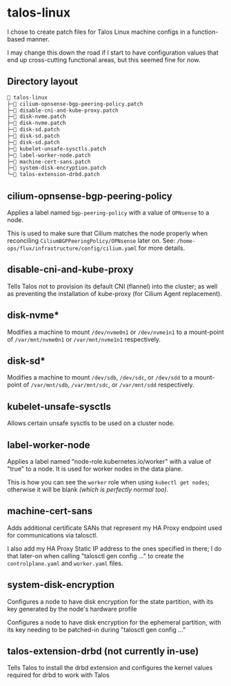 # talos-linux

I chose to create patch files for Talos Linux machine configs in a function-based manner.

I may change this down the road if I start to have configuration values that end up cross-cutting functional areas, but this seemed fine for now.

## Directory layout

```sh
📂 talos-linux
├─📄 cilium-opnsense-bgp-peering-policy.patch
├─📄 disable-cni-and-kube-proxy.patch
├─📄 disk-nvme.patch
├─📄 disk-nvme.patch
├─📄 disk-sd.patch
├─📄 disk-sd.patch
├─📄 disk-sd.patch
├─📄 kubelet-unsafe-sysctls.patch
├─📄 label-worker-node.patch
├─📄 machine-cert-sans.patch
├─📄 system-disk-encryption.patch
└─📄 talos-extension-drbd.patch
```

## cilium-opnsense-bgp-peering-policy

Applies a label named `bgp-peering-policy` with a value of `OPNsense` to a node.

This is used to make sure that Cilium matches the node properly when reconciling `CiliumBGPPeeringPolicy/OPNsense` later on. See: `/home-ops/flux/infrastructure/config/cilium.yaml` for more details.

## disable-cni-and-kube-proxy

Tells Talos not to provision its default CNI (flannel) into the cluster; as well as preventing the installation of kube-proxy (for Cilium Agent replacement).

## disk-nvme*

Modifies a machine to mount `/dev/nvme0n1` or `/dev/nvme1n1` to a mount-point of `/var/mnt/nvme0n1` or `/var/mnt/nvme1n1` respectively.

## disk-sd*

Modifies a machine to mount `/dev/sdb`, `/dev/sdc`, or `/dev/sdd` to a mount-point of `/var/mnt/sdb`, `/var/mnt/sdc`, or `/var/mnt/sdd` respectively.

## kubelet-unsafe-sysctls

Allows certain unsafe sysctls to be used on a cluster node.

## label-worker-node

Applies a label named "node-role.kubernetes.io/worker" with a value of "true" to a node. It is used for worker nodes in the data plane.

This is how you can see the `worker` role when using `kubectl get nodes`; otherwise it will be blank _(which is perfectly normal too)_.

## machine-cert-sans

Adds additional certificate SANs that represent my HA Proxy endpoint used for communications via talosctl.

I also add my HA Proxy Static IP address to the ones specified in there; I do that later-on when calling "talosctl gen config ..." to create the `controlplane.yaml` and `worker.yaml` files.

## system-disk-encryption

Configures a node to have disk encryption for the state partition, with its key generated by the node's hardware profile

Configures a node to have disk encryption for the ephemeral partition, with its key needing to be patched-in during "talosctl gen config ..."

## talos-extension-drbd (not currently in-use)

Tells Talos to install the drbd extension and configures the kernel values required for drbd to work with Talos
